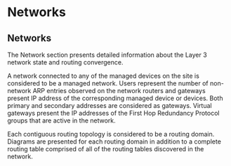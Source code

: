 # Networks

## Networks

The Network section presents detailed information about the Layer 3
network state and routing convergence.

A network connected to any of the managed devices on the site is
considered to be a managed network. Users represent the number of
non-network ARP entries observed on the network routers and gateways
present IP address of the corresponding managed device or devices. Both
primary and secondary addresses are considered as gateways. Virtual
gateways present the IP addresses of the First Hop Redundancy Protocol
groups that are active in the network.

Each contiguous routing topology is considered to be a routing domain.
Diagrams are presented for each routing domain in addition to a complete
routing table comprised of all of the routing tables discovered in the
network.
